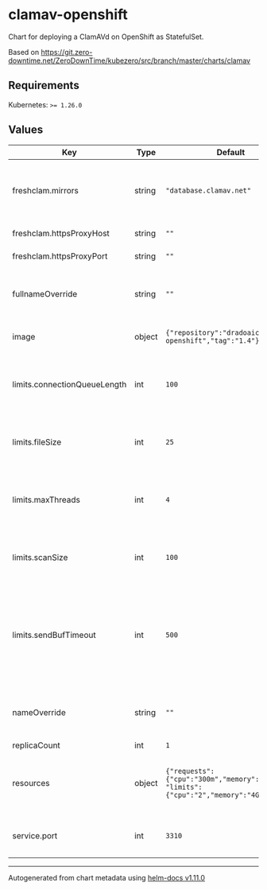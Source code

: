 # clamav-openshift

Chart for deploying a ClamAVd on OpenShift as StatefulSet.

Based on https://git.zero-downtime.net/ZeroDownTime/kubezero/src/branch/master/charts/clamav

## Requirements

Kubernetes: `>= 1.26.0`

## Values

| Key                          | Type   | Default                                                                           | Description                                                                                                          |
|------------------------------|--------|-----------------------------------------------------------------------------------|----------------------------------------------------------------------------------------------------------------------|
| freshclam.mirrors            | string | `"database.clamav.net"`                                                           | A list of clamav mirrors to be used by the clamav service                                                            |
| freshclam.httpsProxyHost     | string | `""`                                                                              | The proxy host                                                                                                       |
| freshclam.httpsProxyPort     | string | `""`                                                                              | The proxy port                                                                                                       |
| fullnameOverride             | string | `""`                                                                              | Override the full name of the clamav-openshift chart                                                                 |
| image                        | object | `{"repository":"dradoaica/clamav-openshift","tag":"1.4"}`                         | The clamav docker image                                                                                              |
| limits.connectionQueueLength | int    | `100`                                                                             | Maximum length the queue of pending connections may grow to                                                          |
| limits.fileSize              | int    | `25`                                                                              | The largest file size scanable by clamav, in MB                                                                      |
| limits.maxThreads            | int    | `4`                                                                               | Maximum number of threads running at the same time.                                                                  |
| limits.scanSize              | int    | `100`                                                                             | The largest scan size permitted in clamav, in MB                                                                     |
| limits.sendBufTimeout        | int    | `500`                                                                             | This option specifies how long to wait (in milliseconds) if the send buffer is full, keep low to avoid clamd hanging |
| nameOverride                 | string | `""`                                                                              | Override the name of the clamav-openshift chart                                                                      |
| replicaCount                 | int    | `1`                                                                               |                                                                                                                      |
| resources                    | object | `{"requests":{"cpu":"300m","memory":"2Gi"}, "limits":{"cpu":"2","memory":"4Gi"}}` | The resource requests and limits for the clamav service                                                              |
| service.port                 | int    | `3310`                                                                            | The port to be used by the clamav service                                                                            |

----------------------------------------------
Autogenerated from chart metadata using [helm-docs v1.11.0](https://github.com/norwoodj/helm-docs/releases/v1.11.0)
